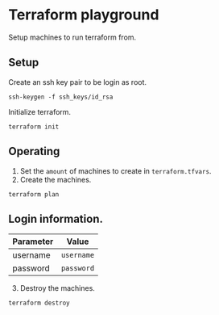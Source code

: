 # Terraform playground

Setup machines to run terraform from.

## Setup

Create an ssh key pair to be login as root.

```shell
ssh-keygen -f ssh_keys/id_rsa
```

Initialize terraform.

```shell
terraform init
```

## Operating

1. Set the `amount` of machines to create in `terraform.tfvars`.
2. Create the machines.

```shell
terraform plan
```

## Login information.

|Parameter|Value     |
|---------|----------|
|username |`username`|
|password |`password`|

3. Destroy the machines.

```shell
terraform destroy
```
